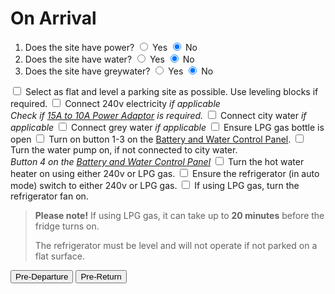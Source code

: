 ﻿<link href="../styles/custom.css" rel="stylesheet" />
<script src="https://code.jquery.com/jquery-3.6.0.min.js"></script>
<script type="text/javascript">
    $(function(){
        var toggleTypes = ['powerToggle', 'waterToggle', 'greywaterToggle'];
        $.each(toggleTypes, function(i, toggleType){
            $('input[name="' + toggleType + '"]').on('change', function(e){
                var checkedRadio = $('input[name=""]:checked');
                var checkboxTarget = checkedRadio.data('target');
                $('label.'+ checkboxTarget).css('display', (checkedRadio.val() == 'Y' ? 'block' : 'none'));
            })
        })
        $('label.'+checkboxTarget).css({ display: 'none'}); // initial hide
    });
</script>

# On Arrival

<ol class="radiolist">
    <li>
        Does the site have power?
        <label><input type="radio" name="powerToggle" class="radioToggle" value="Y" data-target="power" /> Yes
        <label><input type="radio" name="powerToggle" class="radioToggle" value="N" data-target="power" checked="checked" /> No</label>
    </li>
    <li>
        Does the site have water?
        <label><input type="radio" name="waterToggle" class="radioToggle" value="Y" data-target="water" /> Yes
        <label><input type="radio" name="waterToggle" class="radioToggle" value="N" data-target="water" checked="checked" /> No</label>
    </li>
    <li>
        Does the site have greywater?
        <label><input type="radio" name="greywaterToggle" class="radioToggle" value="Y" data-target="greywater" /> Yes
        <label><input type="radio" name="greywaterToggle" class="radioToggle" value="N" data-target="greywater" checked="checked" /> No</label>
    </li>
</ol>

<label for="parking"><input type="checkbox" id="parking"/> Select as flat and level a parking site as possible. Use leveling blocks if
required.</label>
<label for="power" class="power"><input type="checkbox" id="power" /> Connect 240v electricity *if applicable*<br />
*Check if [15A to 10A Power Adaptor](../guides/power-adaptor.md) is required.*</label>
<label for="city-water" class="water"><input type="checkbox" id="city-water" /> Connect city water *if applicable*</label>
<label for="grey-water" class="greywater"><input type="checkbox" id="grey-water" /> Connect grey water *if applicable*</label>
<label for="lpg"><input type="checkbox" id="lpg"/> Ensure LPG gas bottle is open</label>
<label for="control-panel"><input type="checkbox" id="control-panel"/> Turn on button 1-3 on the [Battery and Water Control Panel](../guides/control-panel.md).</label>
<label for="water-pump"><input type="checkbox" id="water-pump"/> Turn the water pump on, if not connected to city water.<br/>
*Button 4 on the [Battery and Water Control Panel](../guides/control-panel.md)*
</label>
<label for="water-heater"><input type="checkbox" id="water-heater"/> Turn the hot water heater on using either 240v or LPG gas.</label>
<label for="refrigerator"><input type="checkbox" id="refrigerator"/> Ensure the refrigerator (in auto mode) switch to either 240v or LPG gas.</label>
<label for="lpg-level"><input type="checkbox" id="lpg-level"/> If using LPG gas, turn the refrigerator fan on.</label>

> **Please note!** If using LPG gas, it can take up to **20 minutes** before the fridge turns on. 
>
> The refrigerator must be level and will not operate if not parked on a flat surface.


<a href="pre-departure.html"><button class="nav-button"><i class="arrow arrow-left"></i> Pre-Departure</button></a>
<a href="pre-return.html" class="right"><button class="nav-button">Pre-Return <i class="arrow arrow-right"></i></button></a>